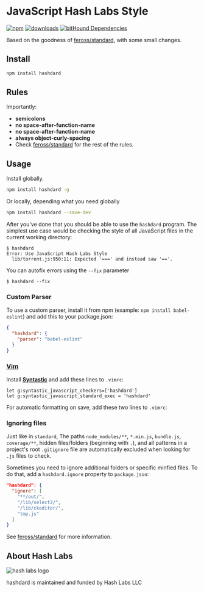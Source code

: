 # JavaScript Hash Labs Style
[![npm][npm-image]][npm-url]
[![downloads][downloads-image]][downloads-url]
[![bitHound Dependencies](https://www.bithound.io/github/hashlabs/hashdard/badges/dependencies.svg)](https://www.bithound.io/github/hashlabs/hashdard/master/dependencies/npm)

Based on the goodness of [feross/standard], with some small changes.

## Install

```bash
npm install hashdard
```

## Rules

Importantly:

- **semicolons**
- **no space-after-function-name**
- **no space-after-function-name**
- **always object-curly-spacing**
- Check [feross/standard] for the rest of the rules.

## Usage

Install globally.

```bash
npm install hashdard -g
```

Or locally, depending what you need globally

```bash
npm install hashdard --save-dev
```

After you've done that you should be able to use the `hashdard` program. The simplest use
case would be checking the style of all JavaScript files in the current working directory:

```
$ hashdard
Error: Use JavaScript Hash Labs Style
  lib/torrent.js:950:11: Expected '===' and instead saw '=='.
```

You can autofix errors using the `--fix` parameter

```
$ hashdard --fix
```

### Custom Parser
To use a custom parser, install it from npm (example: `npm install
babel-eslint`) and add this to your package.json:

```json
{
  "hashdard": {
    "parser": "babel-eslint"
  }
}
```

### [Vim](http://www.vim.org/)

Install **[Syntastic][vim-1]** and add these lines to `.vimrc`:

```vim
let g:syntastic_javascript_checkers=['hashdard']
let g:syntastic_javascript_standard_exec = 'hashdard'
```

For automatic formatting on save, add these two lines to `.vimrc`:

[vim-1]: https://github.com/scrooloose/syntastic

### Ignoring files

Just like in `standard`, The paths `node_modules/**`, `*.min.js`, `bundle.js`, `coverage/**`, hidden files/folders
(beginning with `.`), and all patterns in a project's root `.gitignore` file are
automatically excluded when looking for `.js` files to check.

Sometimes you need to ignore additional folders or specific minfied files. To do that, add
a `hashdard.ignore` property to `package.json`:

```json
"hashdard": {
  "ignore": [
    "**/out/",
    "/lib/select2/",
    "/lib/ckeditor/",
    "tmp.js"
  ]
}
```

See [feross/standard] for more information.

## About Hash Labs

![hash labs logo](https://www.hashlabs.com/images/hashlabs_logo_horizontal_02.png)

hashdard is maintained and funded by Hash Labs LLC

[npm-image]: https://img.shields.io/npm/v/hashdard.svg?style=flat-square
[npm-url]: https://npmjs.org/package/hashdard
[downloads-image]: https://img.shields.io/npm/dm/hashdard.svg?style=flat-square
[downloads-url]: https://npmjs.org/package/hashdard
[feross/standard]: https://github.com/feross/standard
